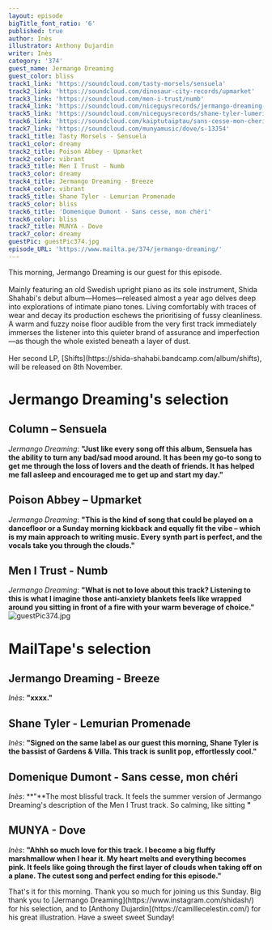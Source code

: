 ```yaml
---
layout: episode
bigTitle_font_ratio: '6'
published: true
author: Inès
illustrator: Anthony Dujardin
writer: Inès
category: '374'
guest_name: Jermango Dreaming
guest_color: bliss
track1_link: 'https://soundcloud.com/tasty-morsels/sensuela'
track2_link: 'https://soundcloud.com/dinosaur-city-records/upmarket'
track3_link: 'https://soundcloud.com/men-i-trust/numb'
track4_link: 'https://soundcloud.com/niceguysrecords/jermango-dreaming-breeze'
track5_link: 'https://soundcloud.com/niceguysrecords/shane-tyler-lumerian-promenade/s-13J54'
track6_link: 'https://soundcloud.com/kaiptutaiptau/sans-cesse-mon-cheri'
track7_link: 'https://soundcloud.com/munyamusic/dove/s-13J54'
track1_title: Tasty Morsels - Sensuela
track1_color: dreamy
track2_title: Poison Abbey - Upmarket
track2_color: vibrant
track3_title: Men I Trust - Numb
track3_color: dreamy
track4_title: Jermango Dreaming - Breeze
track4_color: vibrant
track5_title: Shane Tyler - Lemurian Promenade
track5_color: bliss
track6_title: 'Domenique Dumont - Sans cesse, mon chéri'
track6_color: bliss
track7_title: MUNYA - Dove
track7_color: dreamy
guestPic: guestPic374.jpg
episode_URL: 'https://www.mailta.pe/374/jermango-dreaming/'
---
```

<p id="introduction">This morning, Jermango Dreaming is our guest for this episode.
<br><br>
Mainly featuring an old Swedish upright piano as its sole instrument, Shida Shahabi's debut album—Homes—released almost a year ago delves deep into explorations of intimate piano tones. Living comfortably with traces of wear and decay its production eschews the prioritising of fussy cleanliness. A warm and fuzzy noise floor audible from the very first track immediately immerses the listener into this quieter brand of assurance and imperfection—as though the whole existed beneath a layer of dust.
<br><br>
Her second LP, [Shifts](https://shida-shahabi.bandcamp.com/album/shifts), will be released on 8th November.
</p>

# Jermango Dreaming's selection

## Column – Sensuela
_Jermango Dreaming_: **"**Just like every song off this album, Sensuela has the ability to turn any bad/sad mood around. It has been my go-to song to get me through the loss of lovers and the death of friends. It has helped me fall asleep and encouraged me to get up and start my day.**"**

## Poison Abbey – Upmarket
_Jermango Dreaming_: **"**This is the kind of song that could be played on a dancefloor or a Sunday morning kickback and equally fit the vibe – which is my main approach to writing music. Every synth part is perfect, and the vocals take you through the clouds.**"**

## Men I Trust - Numb
_Jermango Dreaming_: **"**What is not to love about this track? Listening to this is what I imagine those anti-anxiety blankets feels like wrapped around you sitting in front of a fire with your warm beverage of choice.**"**
![guestPic374.jpg]({{site.baseurl}}/img/guestPic374.jpg)


# MailTape's selection

## Jermango Dreaming - Breeze
_Inès_: **"**xxxx.**"**

## Shane Tyler - Lemurian Promenade
_Inès_: **"**Signed on the same label as our guest this morning, Shane Tyler is the bassist of Gardens & Villa. This track is sunlit pop, effortlessly cool.**"**

## Domenique Dumont - Sans cesse, mon chéri
_Inès_: **"**The most blissful track. It feels the summer version of Jermango Dreaming's description of the Men I Trust track. So calming, like sitting  **"**

## MUNYA - Dove
_Inès_: **"**Ahhh so much love for this track. I become a big fluffy marshmallow when I hear it. My heart melts and everything becomes pink. It feels like going through the first layer of clouds when taking off on a plane. The cutest song and perfect ending for this episode.**"**


<p id="outroduction"> That's it for this morning. Thank you so much for joining us this Sunday. Big thank you to [Jermango Dreaming](https://www.instagram.com/shidash/) for his selection, and to [Anthony Dujardin](https://camillecelestin.com/) for his great illustration. Have a sweet sweet Sunday!</p>
